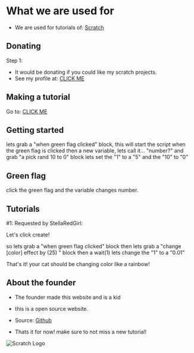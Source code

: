 # What we are used for
* We are used for tutorials of: [Scratch](https://www.scratch.mit.edu/)



## Donating

 Step 1:
 * It would be
 donating if you could like my scratch projects.
 * See my profile at: [CLICK ME](https://scratch.mit.edu/users/c0dertitan/)

## Making a tutorial
Go to: [CLICK ME](https://scratch.mit.edu/projects/633970663/)

## Getting started
lets grab a "when green flag clicked" block, this will start the script when the green flag is clicked
then a new variable, lets call it... "number?" and grab "a pick rand 10 to 0" block
lets set the "1" to a "5" and the "10" to "0"

## Green flag
click the green flag and the variable changes number.

## Tutorials

#1: Requested by StellaRedGirl:

Let's click create!

so lets grab a "when green flag clicked" block
then lets grab a "change [color] effect by (25) " block
then a wait(1)
lets change the "1" to a "0.01"


That's it! your cat should be changing color like a rainbow!

## About the founder
* The founder made this website and is a kid
* this is a open source website.

* Source: [Github](https://www.github.com)


* Thats it for now! make sure to not miss a new tutorial!


![Scratch Logo](https://en.scratch-wiki.info/w/images/Logo.png)
